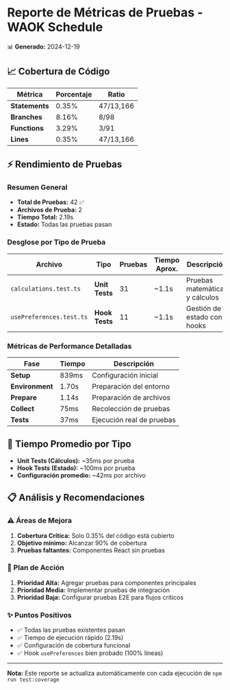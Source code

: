 # Reporte de Métricas de Pruebas - WAOK Schedule

📊 **Generado:** 2024-12-19

## 📈 Cobertura de Código

| Métrica | Porcentaje | Ratio |
|---------|------------|-------|
| **Statements** | 0.35% | 47/13,166 |
| **Branches** | 8.16% | 8/98 |
| **Functions** | 3.29% | 3/91 |
| **Lines** | 0.35% | 47/13,166 |

## ⚡ Rendimiento de Pruebas

### Resumen General
- **Total de Pruebas:** 42 ✅
- **Archivos de Prueba:** 2
- **Tiempo Total:** 2.19s
- **Estado:** Todas las pruebas pasan

### Desglose por Tipo de Prueba

| Archivo | Tipo | Pruebas | Tiempo Aprox. | Descripción |
|---------|------|---------|---------------|-------------|
| `calculations.test.ts` | **Unit Tests** | 31 | ~1.1s | Pruebas matemáticas y cálculos |
| `usePreferences.test.ts` | **Hook Tests** | 11 | ~1.1s | Gestión de estado con hooks |

### Métricas de Performance Detalladas

| Fase | Tiempo | Descripción |
|------|--------|-------------|
| **Setup** | 839ms | Configuración inicial |
| **Environment** | 1.70s | Preparación del entorno |
| **Prepare** | 1.14s | Preparación de archivos |
| **Collect** | 75ms | Recolección de pruebas |
| **Tests** | 37ms | Ejecución real de pruebas |

## 🎯 Tiempo Promedio por Tipo

- **Unit Tests (Cálculos):** ~35ms por prueba
- **Hook Tests (Estado):** ~100ms por prueba
- **Configuración promedio:** ~42ms por archivo

## 📋 Análisis y Recomendaciones

### ⚠️ Áreas de Mejora
1. **Cobertura Crítica:** Solo 0.35% del código está cubierto
2. **Objetivo mínimo:** Alcanzar 90% de cobertura
3. **Pruebas faltantes:** Componentes React sin pruebas

### 🚀 Plan de Acción
1. **Prioridad Alta:** Agregar pruebas para componentes principales
2. **Prioridad Media:** Implementar pruebas de integración
3. **Prioridad Baja:** Configurar pruebas E2E para flujos críticos

### ✨ Puntos Positivos
- ✅ Todas las pruebas existentes pasan
- ✅ Tiempo de ejecución rápido (2.19s)
- ✅ Configuración de cobertura funcional
- ✅ Hook `usePreferences` bien probado (100% líneas)

---

**Nota:** Este reporte se actualiza automáticamente con cada ejecución de `npm run test:coverage`